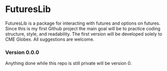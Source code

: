# FuturesLib
FuturesLib is a package for interacting with futures and options on futures.
Since this is my first Github project the main goal will be to practice coding
structure, style, and readability. The first version will be developed solely
to CME Globex. All suggestions are welcome.

### Version 0.0.0

Anything done while this repo is still private will be version 0.